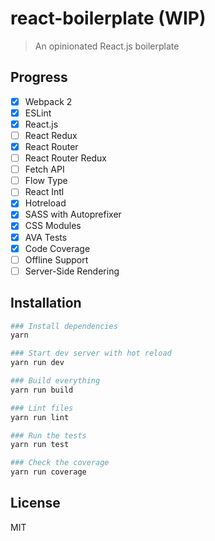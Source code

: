 # react-boilerplate (WIP)

> An opinionated React.js boilerplate

## Progress
- [X] Webpack 2
- [X] ESLint
- [X] React.js
- [ ] React Redux
- [X] React Router
- [ ] React Router Redux
- [ ] Fetch API
- [ ] Flow Type
- [ ] React Intl
- [X] Hotreload
- [X] SASS with Autoprefixer
- [X] CSS Modules
- [X] AVA Tests
- [X] Code Coverage
- [ ] Offline Support
- [ ] Server-Side Rendering

## Installation

``` bash
### Install dependencies
yarn

### Start dev server with hot reload
yarn run dev

### Build everything
yarn run build

### Lint files
yarn run lint

### Run the tests
yarn run test

### Check the coverage
yarn run coverage
```

## License
MIT

